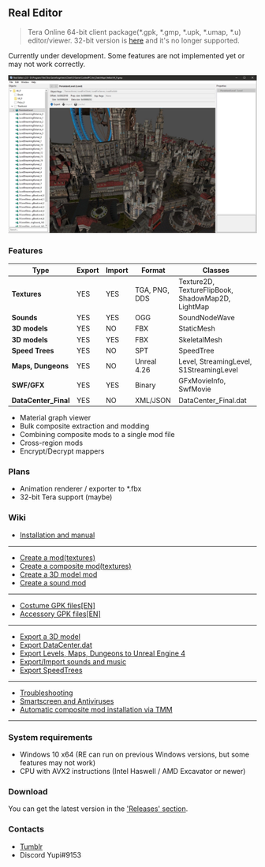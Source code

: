 ## Real Editor
> Tera Online 64-bit client package(\*.gpk, \*.gmp, \*.upk, \*.umap, \*.u) editor/viewer. 32-bit version is [here](https://github.com/VenoMKO/Real-Editor) and it's no longer supported.

Currently under development. Some features are not implemented yet or may not work correctly.

![Header Screenshot](.gitresources/header.jpg)

### Features

| Type | Export | Import | Format | Classes |
| --- | --- | --- | --- | --- |
| **Textures** | YES | YES | TGA, PNG, DDS | Texture2D, TextureFlipBook, ShadowMap2D, LightMap |
| **Sounds** | YES | YES | OGG | SoundNodeWave |
| **3D models** | YES | NO | FBX | StaticMesh |
| **3D models** | YES | YES | FBX | SkeletalMesh |
| **Speed Trees** | YES | NO | SPT | SpeedTree |
| **Maps, Dungeons** | YES | NO | Unreal 4.26 | Level, StreamingLevel, S1StreamingLevel |
| **SWF/GFX** | YES | YES | Binary | GFxMovieInfo, SwfMovie |
| **DataCenter_Final** | YES | NO | XML/JSON | DataCenter_Final.dat |


* Material graph viewer
* Bulk composite extraction and modding
* Combining composite mods to a single mod file
* Cross-region mods
* Encrypt/Decrypt mappers

### Plans

* Animation renderer / exporter to *.fbx
* 32-bit Tera support (maybe)

### Wiki

* [Installation and manual](https://github.com/VenoMKO/RealEditor/wiki/Installation-and-manual)

***

* [Create a mod(textures)](https://github.com/VenoMKO/RealEditor/wiki/Create-a-mod)
* [Create a composite mod(textures)](https://github.com/VenoMKO/RealEditor/wiki/Create-a-composite-mod)
* [Create a 3D model mod](https://github.com/VenoMKO/RealEditor/wiki/Edit-3D-models)
* [Create a sound mod](https://github.com/VenoMKO/RealEditor/wiki/Export-and-Import-music-and-sounds)

***

* [Costume GPK files[EN]](https://github.com/VenoMKO/RealEditor/wiki/Costumes-and-their-GPK-files-%5BEN%5D)
* [Accessory GPK files[EN]](https://github.com/VenoMKO/RealEditor/wiki/Accessories-and-their-GPK-files-%5BEN%5D)

***

* [Export a 3D model](https://github.com/VenoMKO/RealEditor/wiki/Export-a-3D-model)
* [Export DataCenter.dat](https://github.com/VenoMKO/RealEditor/wiki/Export-DataCenter.dat-as-XML-or-JSON)
* [Export Levels, Maps, Dungeons to Unreal Engine 4](https://github.com/VenoMKO/RealEditor/wiki/Export-Levels,-Maps,-Dungeons-to-Unreal-Engine-4)
* [Export/Import sounds and music](https://github.com/VenoMKO/RealEditor/wiki/Export-and-Import-music-and-sounds)
* [Export SpeedTrees](https://github.com/VenoMKO/RealEditor/wiki/Export-trees-foliage(SpeedTree)-3D-models)

***

* [Troubleshooting](https://github.com/VenoMKO/RealEditor/wiki/Troubleshooting)
* [Smartscreen and Antiviruses](https://github.com/VenoMKO/RealEditor/wiki/Smartscreen-and-Antiviruses)
* [Automatic composite mod installation via TMM](https://github.com/VenoMKO/TMM#tmm-tera-mod-manager)

***


### System requirements

* Windows 10 x64 (RE can run on previous Windows versions, but some features may not work)
* CPU with AVX2 instructions (Intel Haswell / AMD Excavator or newer)

### Download

You can get the latest version in the ['Releases' section](https://github.com/VenoMKO/RealEditor/releases).

### Contacts

* [Tumblr](https://yupimods.tumblr.com/)
* Discord Yupi#9153
